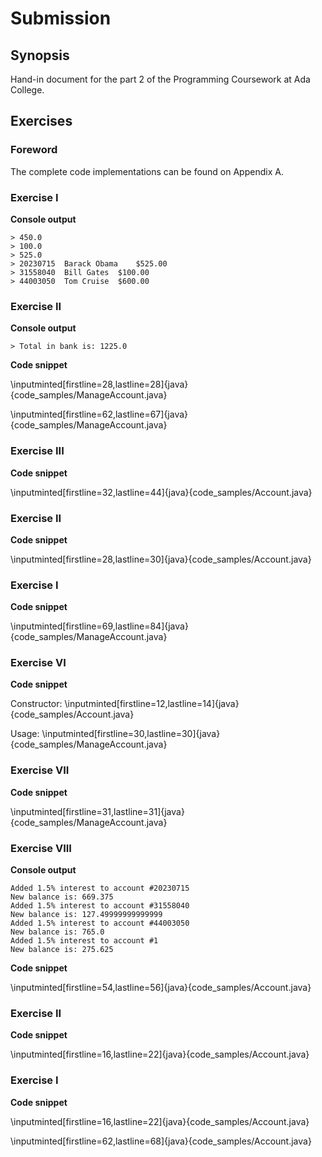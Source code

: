 # Submission

## Synopsis

Hand-in document for the part 2 of the Programming Coursework at Ada College.

## Exercises

### Foreword

The complete code implementations can be found on Appendix A.

### Exercise I

**Console output**

```
> 450.0
> 100.0
> 525.0
> 20230715	Barack Obama	$525.00
> 31558040	Bill Gates	$100.00
> 44003050	Tom Cruise	$600.00
```

### Exercise II

**Console output**

```
> Total in bank is: 1225.0
```

**Code snippet**

\inputminted[firstline=28,lastline=28]{java}{code_samples/ManageAccount.java}

\inputminted[firstline=62,lastline=67]{java}{code_samples/ManageAccount.java}

### Exercise III

**Code snippet**

\inputminted[firstline=32,lastline=44]{java}{code_samples/Account.java}

### Exercise II

**Code snippet**

\inputminted[firstline=28,lastline=30]{java}{code_samples/Account.java}

### Exercise I

**Code snippet**

\inputminted[firstline=69,lastline=84]{java}{code_samples/ManageAccount.java}

### Exercise VI

**Code snippet**

Constructor:
\inputminted[firstline=12,lastline=14]{java}{code_samples/Account.java}

Usage:
\inputminted[firstline=30,lastline=30]{java}{code_samples/ManageAccount.java}

### Exercise VII

**Code snippet**

\inputminted[firstline=31,lastline=31]{java}{code_samples/ManageAccount.java}

### Exercise VIII

**Console output**

```
Added 1.5% interest to account #20230715
New balance is: 669.375
Added 1.5% interest to account #31558040
New balance is: 127.49999999999999
Added 1.5% interest to account #44003050
New balance is: 765.0
Added 1.5% interest to account #1
New balance is: 275.625
```

**Code snippet**

\inputminted[firstline=54,lastline=56]{java}{code_samples/Account.java}

### Exercise II

**Code snippet**

\inputminted[firstline=16,lastline=22]{java}{code_samples/Account.java}

### Exercise I

**Code snippet**

\inputminted[firstline=16,lastline=22]{java}{code_samples/Account.java}

\inputminted[firstline=62,lastline=68]{java}{code_samples/Account.java}
